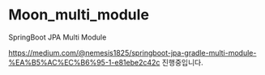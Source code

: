 # Moon_multi_module
SpringBoot JPA Multi Module

https://medium.com/@nemesis1825/springboot-jpa-gradle-multi-module-%EA%B5%AC%EC%B6%95-1-e81ebe2c42c 진행중입니다.
